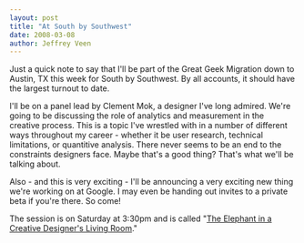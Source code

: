 ```yaml
---
layout: post
title: "At South by Southwest"
date: 2008-03-08
author: Jeffrey Veen
---
```

Just a quick note to say that I'll be part of the Great Geek Migration down to Austin, TX this week for South by Southwest. By all accounts, it should have the largest turnout to date.

I'll be on a panel lead by Clement Mok, a designer I've long admired. We're going to be discussing the role of analytics and measurement in the creative process. This is a topic I've wrestled with in a number of different ways throughout my career - whether it be user research, technical limitations, or quantitive analysis. There never seems to be an end to the constraints designers face. Maybe that's a good thing? That's what we'll be talking about.

Also - and this is very exciting - I'll be announcing a very exciting new thing we're working on at Google. I may even be handing out invites to a private beta if you're there. So come!

The session is on Saturday at 3:30pm and is called "<a href="http://2008.sxsw.com/interactive/programming/panels_schedule/?action=show&id=IAP060572">The Elephant in a Creative Designer's Living Room</a>."
